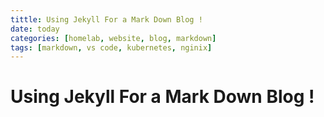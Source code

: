 ```yaml
---
tittle: Using Jekyll For a Mark Down Blog !
date: today
categories: [homelab, website, blog, markdown]
tags: [markdown, vs code, kubernetes, nginix]
---
```


# Using Jekyll For a Mark Down Blog !

